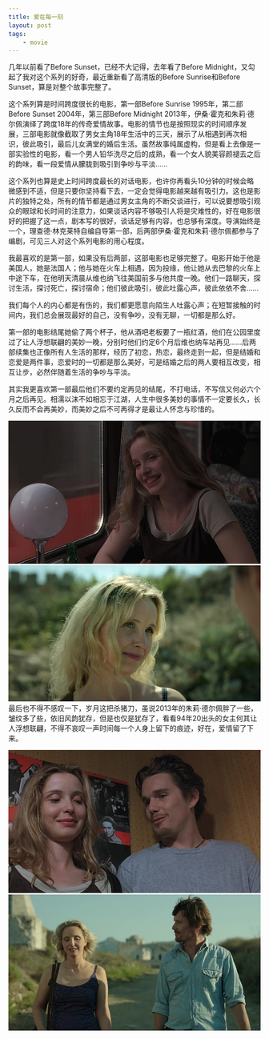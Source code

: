 ```yaml
--- 
title: 爱在每一刻
layout: post
tags: 
    - movie
---
```





几年以前看了Before Sunset，已经不大记得，去年看了Before Midnight，又勾起了我对这个系列的好奇，最近重新看了高清版的Before Sunrise和Before Sunset，算是对整个故事完整了。

这个系列算是时间跨度很长的电影，第一部Before Sunrise 1995年，第二部Before Sunset 2004年，第三部Before Midnight 2013年，伊桑·霍克和朱莉·德尔佩演绎了跨度18年的传奇爱情故事。电影的情节也是按照现实的时间顺序发展，三部电影就像截取了男女主角18年生活中的三天，展示了从相遇到再次相识，彼此吸引，最后儿女满堂的婚后生活。虽然故事纯属虚构，但是看上去像是一部实验性的电影，看一个男人铅华洗尽之后的成熟，看一个女人貌美容颜褪去之后的韵味，看一段爱情从朦胧到吸引到争吵与平淡……

这个系列也算是史上时间跨度最长的对话电影，也许你再看头10分钟的时候会略微感到不适，但是只要你坚持看下去，一定会觉得电影越来越有吸引力。这也是影片的独特之处，所有的情节都是通过男女主角的不断交谈进行，可以说要想吸引观众的眼球和长时间的注意力，如果谈话内容不够吸引人将是灾难性的，好在电影很好的把握了这一点，剧本写的很好，谈话足够有内容，也总够有深度。导演始终是一个，理查德·林克莱特自编自导第一部，后两部伊桑·霍克和朱莉·德尔佩都参与了编剧，可见三人对这个系列电影的用心程度。

我最喜欢的是第一部<Before Sunrise>，如果没有后两部，这部电影也足够完整了。电影开始于他是美国人，她是法国人；他与她在火车上相遇，因为投缘，他让她从去巴黎的火车上中途下车，在他明天清晨从维也纳飞往美国前多与他共度一晚。他们一路聊天，探讨生活，探讨死亡，探讨宿命；他们彼此吸引，彼此吐露心声，彼此依依不舍……

我们每个人的内心都是有伤的，我们都更愿意向陌生人吐露心声；在短暂接触的时间内，我们总会展现最好的自己，没有争吵，没有无聊，一切都是那么好。

第一部的电影结尾她偷了两个杯子，他从酒吧老板要了一瓶红酒，他们在公园里度过了让人浮想联翩的美妙一晚，分别时他们约定6个月后维也纳车站再见……后两部续集也正像所有人生活的那样，经历了初恋，热恋，最终走到一起，但是结婚和恋爱是两件事，恋爱时的一切都是那么美好，可是结婚之后的两人要相互改变，相互让步，必然伴随着生活的争吵与平淡。

其实我更喜欢第一部最后他们不要约定再见的结尾，不打电话，不写信又何必六个月之后再见。相濡以沫不如相忘于江湖，人生中很多美妙的事情不一定要长久，长久反而不会再美妙，而美妙之后不可再得才是最让人怀念与珍惜的。

![](/pic/2014/8-21/3.jpg)
![](/pic/2014/8-21/1.jpg)
最后也不得不感叹一下，岁月这把杀猪刀，虽说2013年的朱莉·德尔佩胖了一些，皱纹多了些，依旧风韵犹存，但是也仅是犹存了，看看94年20出头的女主何其让人浮想联翩，不得不哀叹一声时间每一个人身上留下的痕迹，好在，爱情留了下来。

![](/pic/2014/8-21/4.jpg)
![](/pic/2014/8-21/2.jpg)
